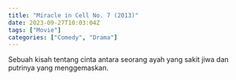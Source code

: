 ```yaml
---
title: "Miracle in Cell No. 7 (2013)"
date: 2023-09-27T10:03:04Z
tags: ["Movie"]
categories: ["Comedy", "Drama"]
---
```


Sebuah kisah tentang cinta antara seorang ayah yang sakit jiwa dan putrinya yang menggemaskan.

<mux-player stream-type="on-demand"
  src="https://kp3d-my.sharepoint.com/personal/ryoo_kp3d_onmicrosoft_com/_layouts/15/download.aspx?share=EX_21ipmq3pKrSSjgv1IneUBXRHvpWVauT2_6KKDLWOgiw" metadata-video-title="Miracle in Cell No. 7 (2013)" prefer-playback="mse" controls>
  </mux-player>
  
  
  <script src="https://cdn.jsdelivr.net/npm/@mux/mux-player"></script>
  
 <script id="wCEOjB383v02hTOWuN4LOsWFor4PdLmBHU9YgrOIrhH4" type="application/ld+json">
 {
  "@context": "https://schema.org/",
  "@type": "VideoObject",
  "name": "Miracle in Cell No. 7 (2013)",
  "contentUrl": "https://stream.mux.com/vF4lMabN4S53Wvp3Pkoe00DlPB869KOOZ0002gWKnfMuJk.m3u8",
  "thumbnailUrl": "https://www.themoviedb.org/t/p/original/tVyADQAqmWzmvtLMmUunyGU2YFN.jpg?width=314&fit_mode=preserve&time=25",
  "uploadDate": "2023-09-27T10:03:04Z",
}

</script>
